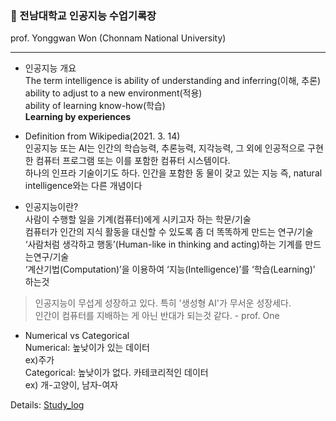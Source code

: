 ### 🧠 전남대학교 인공지능 수업기록장
prof. Yonggwan Won (Chonnam National University)

---

* 인공지능 개요<br>
The term intelligence is
ability of understanding and inferring(이해, 추론)<br>
ability to adjust to a new environment(적용)<br>
ability of learning know-how(학습)<br>
<strong>Learning by experiences</strong>

* Definition from Wikipedia(2021. 3. 14)<br>
인공지능 또는 AI는 인간의 학습능력, 추론능력, 지각능력, 그 외에 인공적으로 구현한 컴퓨터 프로그램 또는 이를 포함한 컴퓨터 시스템이다.<br>하나의 인프라 기술이기도 하다. 인간을 포함한 동
물이 갖고 있는 지능 즉, natural intelligence와는 다른 개념이다

* 인공지능이란?<br>
사람이 수행할 일을 기계(컴퓨터)에게 시키고자 하는 학문/기술<br>
컴퓨터가 인간의 지식 활동을 대신할 수 있도록 좀 더 똑똑하게 만드는 연구/기술<br>
‘사람처럼 생각하고 행동’(Human-like in thinking and acting)하는 기계를 만드는연구/기술<br>
‘계산기법(Computation)’을 이용하여 ‘지능(Intelligence)’를 ‘학습(Learning)’ 하는것

> 인공지능이 무섭게 성장하고 있다. 특히 '생성형 AI'가 무서운 성장세다. <br>인간이 컴퓨터를 지배하는 게 아닌 반대가 되는것 같다. - prof. One

* Numerical vs Categorical<br>
    Numerical: 높낮이가 있는 데이터<br>
    ex)주가<br>
    Categorical: 높낮이가 없다. 카테코리적인 데이터<br>
    ex) 개-고양이, 남자-여자



Details: <a href="https://xxbean.notion.site/345fb5aafbd74b249610152fde64cad9?pvs=4">Study_log</a>
